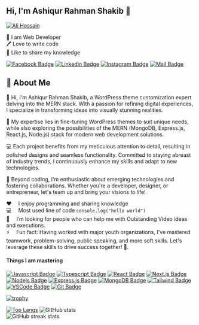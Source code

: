 ## Hi, I'm Ashiqur Rahman Shakib 👋
[<img src='https://scontent.fdac31-2.fna.fbcdn.net/v/t39.30808-6/434977763_969426851260781_4452494833783056775_n.png?stp=dst-png_p180x540&_nc_cat=104&ccb=1-7&_nc_sid=5f2048&_nc_eui2=AeH3xgByxgkeI9cH5vVL2VC0ngCvTnXMHrCeAK9OdcwesMvGMu9GUrAnf--XtNpNexyRaLPRAqoKpsJqqPMJb-6C&_nc_ohc=nw9n1YWXEcIAb7jamp1&_nc_ht=scontent.fdac31-2.fna&oh=00_AfCONNMphbIeMLg1abuSRPkmQpirOyzkRLwCtuk-3I6hZw&oe=661C9EB7' alt='Ali Hossain'>](https://github.com/shovoalways/)
<p>
👑 I am Web Developer <br> 
🖊️ Love to write code <br> 
🎤 Like to share my knowledge </p> 


[![Facebook Badge](https://img.shields.io/badge/Facebook-1877F2?style=for-the-badge&logo=facebook&logoColor=white)](https://www.facebook.com/asiqurrahman.shakib.7) [![Linkedin Badge](https://img.shields.io/badge/LinkedIn-0077B5?style=for-the-badge&logo=linkedin&logoColor=white)](https://www.linkedin.com/in/ashiqur-rahman-shakib/) [![Instagram Badge](https://img.shields.io/badge/Instagram-E4405F?style=for-the-badge&logo=instagram&logoColor=white)](https://www.instagram.com/asiqurrahman.shakib.7/) [![Mail Badge](https://img.shields.io/badge/Gmail-D14836?style=for-the-badge&logo=gmail&logoColor=white)](mailto:arshakib428@gmail.com)

## 🚀 About Me
👋 Hi, I'm Ashiqur Rahman Shakib, a WordPress theme customization expert delving into the MERN stack. With a passion for refining digital experiences, I specialize in transforming ideas into visually stunning realities.

💼 My expertise lies in fine-tuning WordPress themes to suit unique needs, while also exploring the possibilities of the MERN (MongoDB, Express.js, React.js, Node.js) stack for modern web development solutions.

💻 Each project benefits from my meticulous attention to detail, resulting in polished designs and seamless functionality. Committed to staying abreast of industry trends, I continuously enhance my skills and adapt to new technologies.

🌟 Beyond coding, I'm enthusiastic about emerging technologies and fostering collaborations. Whether you're a developer, designer, or entrepreneur, let's team up and bring your visions to life!

:hearts: &emsp;I enjoy programming and sharing knowledge <br/>
:computer: &emsp;Most used line of code `console.log("hello world")` <br/>
🤔 &emsp;I’m looking for people who can help me with Outstanding Video ideas and executions.<br/>
⚡ &emsp;Fun fact: Having worked with major youth organizations, I've mastered teamwork, problem-solving, public speaking, and more soft skills. Let's leverage these skills to drive success together! 🚀.

#### Things I am mastering

[![Javascript Badge](https://img.shields.io/badge/-Javascript-F0DB4F?style=for-the-badge&labelColor=black&logo=javascript&logoColor=F0DB4F)](#) [![Typescript Badge](https://img.shields.io/badge/-Typescript-007acc?style=for-the-badge&labelColor=black&logo=typescript&logoColor=007acc)](#) [![React Badge](https://img.shields.io/badge/-React-61DBFB?style=for-the-badge&labelColor=black&logo=react&logoColor=61DBFB)](#) [![Next.js Badge](https://img.shields.io/badge/next.js-000000?style=for-the-badge&logo=nextdotjs&logoColor=white)](#) [![Nodejs Badge](https://img.shields.io/badge/-Nodejs-3C873A?style=for-the-badge&labelColor=black&logo=node.js&logoColor=3C873A)](#) [![Express.js Badge](https://img.shields.io/badge/Express.js-000000?style=for-the-badge&logo=express&logoColor=white)](#) [![MongoDB Badge](https://img.shields.io/badge/MongoDB-4EA94B?style=for-the-badge&logo=mongodb&logoColor=white)](#) [![Tailwind Badge](https://img.shields.io/badge/Tailwind%20CSS-092749?style=for-the-badge&logo=tailwindcss&logoColor=06B6D4&labelColor=000000)](#) [![VSCode Badge](https://img.shields.io/badge/Visual_Studio-5C2D91?style=for-the-badge&logo=visual%20studio&logoColor=white)](#) [![Git Badge](https://img.shields.io/badge/Git-F05032?style=for-the-badge&logo=git&logoColor=white)](#)


[![trophy](https://github-profile-trophy.vercel.app/?username=arshakib)](https://github.com/ryo-ma/github-profile-trophy)

[![Top Langs](https://github-readme-stats.vercel.app/api/top-langs/?username=arshakib)](https://github.com/anuraghazra/github-readme-stats) ![GitHub stats](https://github-readme-stats.vercel.app/api?username=arshakib&show_icons=true)  
![GitHub streak stats](https://streak-stats.demolab.com/?user=arshakib)  

